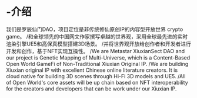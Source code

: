 # -介绍
我们是罗辰仙门DAO，项目定位是非传统修仙原创IP的内容型开放世界 crypto game。
/和全球领先的中国网文作家撰写卓越的世界观，采用全球最先进的实时渲染引擎UE5和高保真模型搭建3D场景。
/并将世界观开放给创作者和开发者进行开发和创作，基于NFT实现互操性。
/We are Metastar XiuxianSect DAO and our project is Genetic Mapping of Multi-Universe, which is a Content-Based Open World GameFi of Non-Traditional Xiuxian Original IP.
/We are building Xiuxian original IP with excellent Chinese online literature creators. It is cloud native for building 3D scenes through Hi-Fi 3D models and UE5.
/All of Open World's core assets will be up chain based on NFT interoperability for the creators and developers that can be work under our Xiuxian IP.
